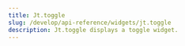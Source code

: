 ```yaml
---
title: Jt.toggle
slug: /develop/api-reference/widgets/jt.toggle
description: Jt.toggle displays a toggle widget.
---
```


<Autofunction function="streamlit.toggle" />
